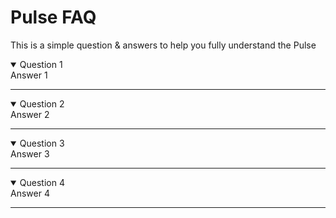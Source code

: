 # Pulse FAQ
This is a simple question & answers to help you fully understand the Pulse


<details open>
  <summary>Question 1</summary>
Answer 1
</details>

---
<details open>
  <summary>Question 2</summary>
Answer 2
</details>

---

<details open>
  <summary>Question 3</summary>
Answer 3
</details>

---


<details open>
  <summary>Question 4</summary>
Answer 4
</details>

---